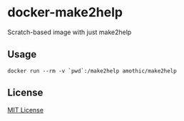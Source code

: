 # docker-make2help
Scratch-based image with just make2help

## Usage
```console
docker run --rm -v `pwd`:/make2help amothic/make2help
```

## License
[MIT License](LICENSE)
